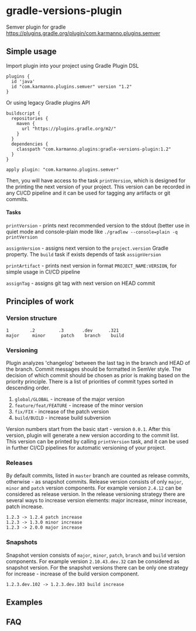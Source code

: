 # gradle-versions-plugin

Semver plugin for gradle https://plugins.gradle.org/plugin/com.karmanno.plugins.semver

## Simple usage

Import plugin into your project using Gradle Plugin DSL
```
plugins {
  id 'java'
  id "com.karmanno.plugins.semver" version "1.2"
}
```
Or using legacy Gradle plugins API
```
buildscript {
  repositories {
    maven {
      url "https://plugins.gradle.org/m2/"
    }
  }
  dependencies {
    classpath "com.karmanno.plugins:gradle-versions-plugin:1.2"
  }
}

apply plugin: "com.karmanno.plugins.semver"
```
Then, you will have access to the task `printVersion`, which is designed for the printing the next version
of your project. This version can be recorded in any CI/CD pipeline and it can be used for tagging any artifacts or git commits.

#### Tasks
`printVersion` - prints next recommended version to the stdout (better use in quiet mode and console-plain mode like `./gradlew --console=plain -q printVersion`

`assignVersion` - assigns next version to the `project.version` Gradle property. The `build` task if exists depends of task `assignVersion`

`printArtifact` - prints next version in format `PROJECT_NAME:VERSION`, for simple usage in CI/CD pipeline

`assignTag` - assigns git tag with next version on HEAD commit
## Principles of work

### Version structure
```
1        .2         .3       .dev      .321
major     minor      patch    branch    build
```

### Versioning

Plugin analyzes 'changelog' between the last tag in the branch and HEAD of the branch. Commit messages should be formatted in SemVer style.
The decision of which commit should be chosen as prior is making based on the priority principle. There is a list of priorities of commit types sorted in descending order.

1. `global/GLOBAL` - increase of the major version
2. `feature/feat/FEATURE` - increase of the minor version
3. `fix/FIX` - increase of the patch version
4. `build/BUILD` - increase build subversion

Version numbers start from the basic start - version `0.0.1`. After this version, plugin will generate a new version according to the commit list. This version can be printed by calling `printVersion` task, and it can be used in further CI/CD pipelines for automatic versioning of your project.

### Releases

By default commits, listed in `master` branch are counted as release commits, otherwise - as snapshot commits. Release version consists of only `major`, `minor` and `patch` version components. For example version `2.4.12` can be considered as release version.
In the release versioning strategy there are several ways to increase version elements: major increase, minor increase, patch increase.
```
1.2.3 -> 1.2.4 patch increase
1.2.3 -> 1.3.0 minor increase
1.2.3 -> 2.0.0 major increase
```
### Snapshots

Snapshot version consists of `major`, `minor`, `patch`, `branch` and `build` version components. For example version `2.10.43.dev.32` can be considered as snapshot version.
For the snapshot versions there can be only one strategy for increase - increase of the build version component.
```
1.2.3.dev.102 -> 1.2.3.dev.103 build increase
```
## Examples

## FAQ
